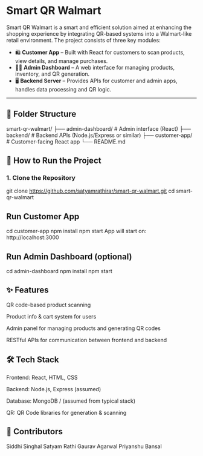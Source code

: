 # Smart QR Walmart

Smart QR Walmart is a smart and efficient solution aimed at enhancing the shopping experience by integrating QR-based systems into a Walmart-like retail environment. The project consists of three key modules:

* 🛍️ **Customer App** – Built with React for customers to scan products, view details, and manage purchases.  
* 🧑‍💼 **Admin Dashboard** – A web interface for managing products, inventory, and QR generation.  
* 🖥️ **Backend Server** – Provides APIs for customer and admin apps, handles data processing and QR logic.

---

## 📁 Folder Structure

smart-qr-walmart/
├── admin-dashboard/ # Admin interface (React)
├── backend/ # Backend APIs (Node.js/Express or similar)
├── customer-app/ # Customer-facing React app
└── README.md

## 🚀 How to Run the Project

### 1. Clone the Repository
git clone https://github.com/satyamrathirar/smart-qr-walmart.git
cd smart-qr-walmart

## Run Customer App
cd customer-app
npm install
npm start
App will start on: http://localhost:3000

## Run Admin Dashboard (optional)
cd admin-dashboard
npm install
npm start

## ✨ Features
QR code-based product scanning

Product info & cart system for users

Admin panel for managing products and generating QR codes

RESTful APIs for communication between frontend and backend

## 🛠️ Tech Stack
Frontend: React, HTML, CSS

Backend: Node.js, Express (assumed)

Database: MongoDB / (assumed from typical stack)

QR: QR Code libraries for generation & scanning

## 👥 Contributors
Siddhi Singhal
Satyam Rathi
Gaurav Agarwal
Priyanshu Bansal
